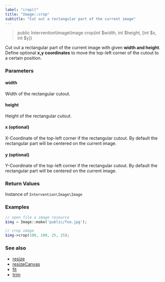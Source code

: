 ```yaml
---
label: "crop()"
title: "Image::crop"
subtitle: "Cut out a rectangular part of the current image"
---
```


> public Intervention\Image\Image crop(int $width, int $height, [int $x, int $y])

Cut out a rectangular part of the current image with given **width and height**. Define optional **x,y coordinates** to move the top-left corner of the cutout to a certain position.

### Parameters

#### width
Width of the rectangular cutout.

#### height
Height of the rectangular cutout.

#### x (optional)
X-Coordinate of the top-left corner if the rectangular cutout. By default the rectangular part will be centered on the current image.

#### y (optional)
Y-Coordinate of the top-left corner if the rectangular cutout. By default the rectangular part will be centered on the current image.

### Return Values
Instance of `Intervention\Image\Image`

### Examples

```php
// open file a image resource
$img = Image::make('public/foo.jpg');

// crop image
$img->crop(100, 100, 25, 25);
```

### See also

- [resize](/v2/api/resize)
- [resizeCanvas](/v2/api/resize-canvas)
- [fit](/v2/api/fit)
- [trim](/v2/api/trim)
